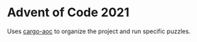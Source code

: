 # Advent of Code 2021

Uses [cargo-aoc](https://github.com/gobanos/cargo-aoc) to organize the project and run specific puzzles.
